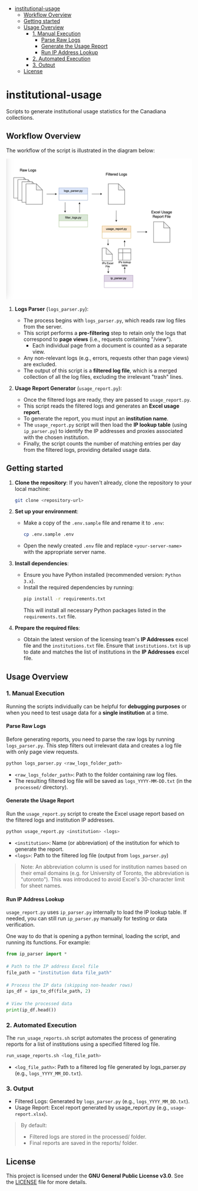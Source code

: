 - [institutional-usage](#institutional-usage)
  - [Workflow Overview](#workflow-overview)
  - [Getting started](#getting-started)
  - [Usage Overview](#usage-overview)
    - [1. Manual Execution](#1-manual-execution)
      - [Parse Raw Logs](#parse-raw-logs)
      - [Generate the Usage Report](#generate-the-usage-report)
      - [Run IP Address Lookup](#run-ip-address-lookup)
    - [2. Automated Execution](#2-automated-execution)
    - [3. Output](#3-output)
  - [License](#license)
  
# institutional-usage

Scripts to generate institutional usage statistics for the Canadiana collections.

## Workflow Overview
The workflow of the script is illustrated in the diagram below:

![Scripts Workflow Diagram](report_scripts_diagram.png)

1. **Logs Parser** (`logs_parser.py`):
   - The process begins with `logs_parser.py`, which reads raw log files from the server.
   - This script performs a **pre-filtering** step to retain only the logs that correspond to **page views** (i.e., requests containing "/view").
     - Each individual page from a document is counted as a separate view.
   - Any non-relevant logs (e.g., errors, requests other than page views) are excluded.
   - The output of this script is a **filtered log file**, which is a merged collection of all the log files, excluding the irrelevant "trash" lines.

2. **Usage Report Generator** (`usage_report.py`):
   - Once the filtered logs are ready, they are passed to `usage_report.py`.
   - This script reads the filtered logs and generates an **Excel usage report**.
   - To generate the report, you must input an **institution name**.
   - The `usage_report.py` script will then load the **IP lookup table** (using `ip_parser.py`) to identify the IP addresses and proxies associated with the chosen institution.
   - Finally, the script counts the number of matching entries per day from the filtered logs, providing detailed usage data.

## Getting started

1. **Clone the repository**:
   If you haven't already, clone the repository to your local machine:
   ```bash
   git clone <repository-url>
   ```

2. **Set up your environment**:
   - Make a copy of the `.env.sample` file and rename it to `.env`:
     ```bash
     cp .env.sample .env
     ```
   - Open the newly created `.env` file and replace `<your-server-name>` with the appropriate server name.

3. **Install dependencies**:
   - Ensure you have Python installed (recommended version: `Python 3.x`).
   - Install the required dependencies by running:
     ```bash
     pip install -r requirements.txt
     ```
     This will install all necessary Python packages listed in the `requirements.txt` file.

4. **Prepare the required files**:
   - Obtain the latest version of the licensing team's **IP Addresses** excel file and the `institutions.txt` file. Ensure that `institutions.txt` is up to date and matches the list of institutions in the **IP Addresses** excel file.

## Usage Overview

### 1. Manual Execution

Running the scripts individually can be helpful for **debugging purposes** or when you need to test usage data for a **single institution** at a time.

#### Parse Raw Logs

Before generating reports, you need to parse the raw logs by running `logs_parser.py`. This step filters out irrelevant data and creates a log file with only page view requests.

```bash
python logs_parser.py <raw_logs_folder_path>
```
* `<raw_logs_folder_path>`: Path to the folder containing raw log files.
* The resulting filtered log file will be saved as `logs_YYYY-MM-DD.txt` (in the `processed/` directory).
  
#### Generate the Usage Report

Run the `usage_report.py` script to create the Excel usage report based on the filtered logs and 
institution IP addresses.

```bash
python usage_report.py <institution> <logs>
```

* `<institution>`: Name (or abbreviation) of the institution for which to generate the report.
* `<logs>`: Path to the filtered log file (output from `logs_parser.py`)
  
> Note: An abbreviation column is used for institution names based on their email domains (e.g. for University of Toronto, the abbreviation is "utoronto"). This was introduced to avoid Excel's 30-character limit for sheet names.

#### Run IP Address Lookup

`usage_report.py` uses `ip_parser.py` internally to load the IP lookup table. If needed, you can still run `ip_parser.py` manually for testing or data verification.

One way to do that is opening a python terminal, loading the script, and running its functions. For example: 

```python 
from ip_parser import *

# Path to the IP address Excel file
file_path = "institution data file_path"

# Process the IP data (skipping non-header rows)
ips_df = ips_to_df(file_path, 2)

# View the processed data
print(ip_df.head())
```

### 2. Automated Execution
The `run_usage_reports.sh` script automates  the process of generating reports for a list of institutions using a specified filtered log file.

```bash
run_usage_reports.sh <log_file_path>
```
* `<log_file_path>`: Path to a filtered log file generated by logs_parser.py (e.g., `logs_YYYY_MM_DD.txt`).


### 3. Output
* Filtered Logs: Generated by `logs_parser.py` (e.g., `logs_YYYY_MM_DD.txt`).
* Usage Report: Excel report generated by usage_report.py (e.g., `usage-report.xlsx`).
> By default: 
> * Filtered logs are stored in the processed/ folder.
> * Final reports are saved in the reports/ folder.

## License

This project is licensed under the **GNU General Public License v3.0**. See the [LICENSE](LICENSE) file for more details.
